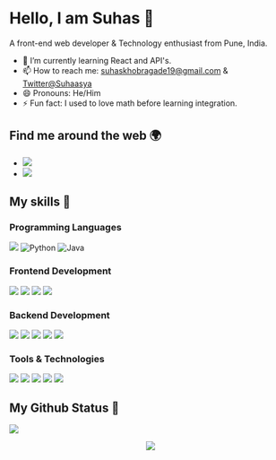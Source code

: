 # Hello, I am Suhas 👋

A front-end web developer & Technology enthusiast from Pune, India. 

- 🌱 I’m currently learning React and API's.
- 📫 How to reach me: [suhaskhobragade19@gmail.com](mailto:suhaskhobragade19@gmail.com) & [Twitter@Suhaasya](https://twitter.com/Suhaasya)
- 😄 Pronouns: He/Him
- ⚡ Fun fact: I used to love math before learning integration.

## Find me around the web 🌍


- <a href="https://www.linkedin.com/in/khobragadesuhas/">
    <img src="https://img.shields.io/badge/LinkedIn-0077B5?style=for-the-badge&logo=linkedin&logoColor=white">
  </a>
- <a href="https://twitter.com/suhaasya">
    <img src="https://img.shields.io/badge/Twitter-1DA1F2?style=for-the-badge&logo=twitter&logoColor=white">
  </a>



## My skills 🚀

### Programming Languages

![](https://img.shields.io/badge/JavaScript-F7DF1E?style=for-the-badge&logo=javascript&logoColor=black)
![Python](https://img.shields.io/badge/python-3670A0?style=for-the-badge&logo=python&logoColor=ffdd54)
![Java](https://img.shields.io/badge/java-%23ED8B00.svg?style=for-the-badge&logo=java&logoColor=white)

### Frontend Development

![](https://img.shields.io/badge/HTML5-E34F26?style=for-the-badge&logo=html5&logoColor=white)
![](https://img.shields.io/badge/CSS3-1572B6?style=for-the-badge&logo=css3&logoColor=white)
![](https://img.shields.io/badge/Bootstrap-563D7C?style=for-the-badge&logo=bootstrap&logoColor=white)
![](https://img.shields.io/badge/react-%2320232a.svg?style=for-the-badge&logo=react&logoColor=%2361DAFB)

### Backend Development

![](https://img.shields.io/badge/Node.js-339933?style=for-the-badge&logo=nodedotjs&logoColor=white)
![](https://img.shields.io/badge/Express.js-000000?style=for-the-badge&logo=express&logoColor=white)
![](https://img.shields.io/badge/MongoDB-white?style=for-the-badge&logo=mongodb&logoColor=4EA94B)
![](https://img.shields.io/badge/Mongoose-00C58E?style=for-the-badge)
![](https://img.shields.io/badge/MySQL-005C84?style=for-the-badge&logo=mysql&logoColor=white)


### Tools & Technologies

![](https://img.shields.io/badge/Git-F05032?style=for-the-badge&logo=git&logoColor=white)
![](https://img.shields.io/badge/GitHub-100000?style=for-the-badge&logo=github&logoColor=white)
![](https://img.shields.io/badge/Linux-FCC624?style=for-the-badge&logo=linux&logoColor=black)
![](https://img.shields.io/badge/Netlify-00C7B7?style=for-the-badge&logo=netlify&logoColor=white)
![](https://img.shields.io/badge/Heroku-430098?style=for-the-badge&logo=heroku&logoColor=white)

## My Github Status 🦸

![](https://github-readme-stats.vercel.app/api?username=suhaasya&show_icons=true&bg_color=45,fc00ff,00dbde&title_color=fff&text_color=fff)


<p align='center'><img src='https://visitor-badge.laobi.icu/badge?page_id=suhaasya'></p>



